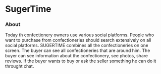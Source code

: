 # SugerTime

### About
Today th confectionery owners use various social platforms.
People who want to purchase from confectioneries should search extensively on all social platforms.
SUGERTIME combines all the confectioneries on one screen. The buyer can see all confectioneries that are around him.
The buyer can see information about the confectionery, see photos, share reviews.
If the buyer wants to buy or ask the seller something he can do it throught chat.
